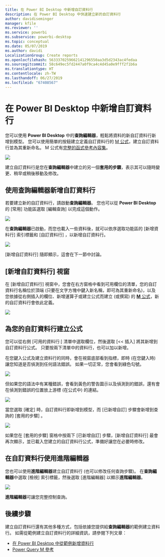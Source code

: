 ```yaml
---
title: 在 Power BI Desktop 中新增自訂資料行
description: 在 Power BI Desktop 中快速建立新的自訂資料行
author: davidiseminger
manager: kfile
ms.reviewer: ''
ms.service: powerbi
ms.subservice: powerbi-desktop
ms.topic: conceptual
ms.date: 05/07/2019
ms.author: davidi
LocalizationGroup: Create reports
ms.openlocfilehash: 5633370259662141296550aa3d5d2343ac4fedaa
ms.sourcegitcommit: 58c649ec5fd2447a0f9ca4c4d45a0e9fff2f1b6a
ms.translationtype: HT
ms.contentlocale: zh-TW
ms.lasthandoff: 06/27/2019
ms.locfileid: "67408567"
---
```

# <a name="add-a-custom-column-in-power-bi-desktop"></a>在 Power BI Desktop 中新增自訂資料行
您可以使用 **Power BI Desktop** 中的**查詢編輯器**，輕鬆將資料的新自訂資料行新增到模型。 您可以使用簡單的按鈕建立定義自訂資料行的 [M 公式](https://msdn.microsoft.com/library/mt270235.aspx)，建立自訂資料行並為其重新命名。 M 公式有[完整的函式參考內容集](https://msdn.microsoft.com/library/mt779182.aspx)。 

![](media/desktop-add-custom-column/add-custom-column_01.png)

建立自訂資料行是您在**查詢編輯器**中建立的另一個**套用的步驟**，表示其可以隨時變更、稍早或稍後移動及修改。

## <a name="use-query-editor-to-add-a-new-custom-column"></a>使用查詢編輯器新增自訂資料行
若要建立新的自訂資料行，請啟動**查詢編輯器**。 您也可以從 **Power BI Desktop** 的 [常用]  功能區選取 [編輯查詢]  以完成這個動作。

![](media/desktop-add-custom-column/add-column-from-example_02.png)

在**查詢編輯器**已啟動，而您也載入一些資料後，就可以依序選取功能區的 [新增資料行]  索引標籤和 [自訂資料行]  ，以新增自訂資料行。

![](media/desktop-add-custom-column/add-custom-column_02.png)

[新增自訂資料行]  隨即顯示，這會在下一節中討論。

## <a name="the-add-custom-column-window"></a>[新增自訂資料行] 視窗
在 [新增自訂資料行]  視窗中，您會在右方窗格中看到可用欄位的清單，您的自訂資料行名稱位於頂端 (只要在文字方塊中鍵入新名稱，即可為其重新命名)，以及您依據從右側插入的欄位、新增運算子或建立公式而建立 (或撰寫) 的 [**M** 公式](https://msdn.microsoft.com/library/mt779182.aspx)，新的自訂資料行會依此定義。 

![](media/desktop-add-custom-column/add-custom-column_03.png)

## <a name="create-formulas-for-your-custom-column"></a>為您的自訂資料行建立公式
您可以從右側 [可用的資料行:]  清單中選取欄位，然後選取 [<< 插入]  將其新增到自訂資料行公式。 只要按兩下清單中的資料行，也可以加以新增。

在您鍵入公式及建立資料行的同時，會在視窗底部看到指標，即時 (在您鍵入時) 讓您知道是否偵測到任何語法錯誤。 如果一切正常，您會看到綠色勾號。

![](media/desktop-add-custom-column/add-custom-column_04.png)

但如果您的語法中有某種錯誤，會看到黃色的警告圖示以及偵測到的錯誤，還有會在偵測到錯誤的位置放上游標 (在公式中) 的連結。

![](media/desktop-add-custom-column/add-custom-column_05.png)

當您選取 [確定]  時，自訂資料行即新增到模型，而 [已新增自訂]  步驟會新增到查詢的 [套用的步驟]  。

![](media/desktop-add-custom-column/add-custom-column_06.png)

如果您在 [套用的步驟]  窗格中按兩下 [已新增自訂]  步驟，[新增自訂資料行]  最會再次顯示，並已載入您建立的自訂資料行公式，準備好讓您在必要時修改。

## <a name="using-the-advanced-editor-for-custom-columns"></a>在自訂資料行使用進階編輯器
您也可以使用**進階編輯器**建立自訂資料行 (也可以修改任何查詢步驟)。 在**查詢編輯器**中選取 [檢視]  索引標籤，然後選取 [進階編輯器]  以顯示**進階編輯器**。

![](media/desktop-add-custom-column/add-custom-column_07.png)

**進階編輯器**可讓您完整控制查詢。

## <a name="next-steps"></a>後續步驟
建立自訂資料行還有其他多種方式，包括依據您提供給**查詢編輯器**的範例建立資料行。 如需從範例建立自訂資料行的詳細資訊，請參閱下列文章：

* [在 Power BI Desktop 中從範例新增資料行](desktop-add-column-from-example.md)
* [Power Query M 參考](/powerquery-m/power-query-m-reference)  

